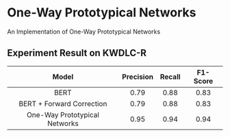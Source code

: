 # One-Way Prototypical Networks
An Implementation of One-Way Prototypical Networks

## Experiment Result on KWDLC-R
|    Model               |  Precision  |    Recall    |   F1-Score   |
|:----------------------:|:-----------:|:------------:|:------------:|
|         BERT            |      0.79       |      0.88        |       0.83       |
| BERT + Forward Correction |      0.79       |     0.88         |      0.83        |
| One-Way Prototypical Networks|      0.95      |       0.94       |        0.94      |
